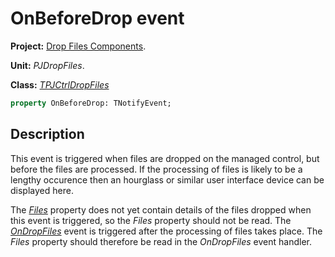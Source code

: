 # OnBeforeDrop event #

**Project:** [Drop Files Components](../API.md).

**Unit:** _PJDropFiles_.

**Class:** _[TPJCtrlDropFiles](./TPJCtrlDropFiles.md)_

```pascal
property OnBeforeDrop: TNotifyEvent;
```

## Description ##

This event is triggered when files are dropped on the managed control, but before the files are processed. If the processing of files is likely to be a lengthy occurence then an hourglass or similar user interface device can be displayed here.

The _[Files](./TPJCtrlDropFiles-Files.md)_ property does not yet contain details of the files dropped when this event is triggered, so the _Files_ property should not be read. The _[OnDropFiles](./TPJCtrlDropFiles-OnDropFiles.md)_ event is triggered after the processing of files takes place. The _Files_ property should therefore be read in the _OnDropFiles_ event handler.
